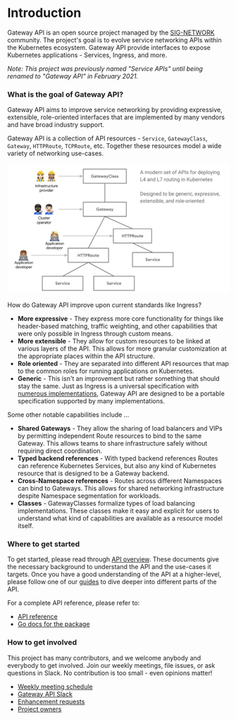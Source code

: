 # Introduction

Gateway API is an open source project managed by the [SIG-NETWORK][sig-network]
community. The project's goal is to evolve service networking APIs within the
Kubernetes ecosystem. Gateway API provide interfaces to expose Kubernetes
applications - Services, Ingress, and more.

*Note: This project was previously named "Service APIs" until being renamed to
"Gateway API" in February 2021.*

### What is the goal of Gateway API?

Gateway API aims to improve service networking by providing expressive,
extensible, role-oriented interfaces that are implemented by many vendors and
have broad industry support.

Gateway API is a collection of API resources - `Service`, `GatewayClass`,
`Gateway`, `HTTPRoute`, `TCPRoute`, etc. Together these resources model a wide
variety of networking use-cases.

![Gateway API Model](./images/api-model.png)


How do Gateway API improve upon current standards like Ingress?

- **More expressive** - They express more core functionality for things like
header-based matching, traffic weighting, and other capabilities that were only
possible in Ingress through custom means.
- **More extensible** - They allow for custom resources to be linked at various
layers of the API. This allows for more granular customization at the
appropriate places within the API structure.
- **Role oriented** - They are separated into different API resources that map
to the common roles for running applications on Kubernetes.
- **Generic** - This isn't an improvement but rather something
that should stay the same. Just as Ingress is a universal specification with
[numerous implementations](https://kubernetes.io/docs/concepts/services-networking/ingress-controllers/),
Gateway API are designed to be a portable specification supported by many
implementations.

Some other notable capabilities include …

- **Shared Gateways** - They allow the sharing of load balancers and VIPs by
permitting independent Route resources to bind to the same Gateway. This allows
teams to share infrastructure safely without requiring direct coordination.
- **Typed backend references** - With typed backend references Routes can
reference Kubernetes Services, but also any kind of Kubernetes resource that is
designed to be a Gateway backend.
- **Cross-Namespace references** - Routes across different Namespaces can bind
to Gateways. This allows for shared networking infrastructure despite Namespace
segmentation for workloads.
- **Classes** - GatewayClasses formalize types of load balancing implementations.
These classes make it easy and explicit for users to understand what kind of
capabilities are available as a resource model itself.

[sig-network]: https://github.com/kubernetes/community/tree/master/sig-network

### Where to get started

To get started, please read through [API overview](api-overview.md). These
documents give the necessary background to understand the API and the use-cases
it targets. Once you have a good understanding of the API at a higher-level,
please follow one of our [guides](guides.md) to dive deeper into different parts
of the API.

For a complete API reference, please refer to:

- [API reference](spec.md)
- [Go docs for the package](https://pkg.go.dev/sigs.k8s.io/gateway-api/apis/v1alpha1)

### How to get involved

This project has many contributors, and we welcome anybody and everybody to get
involved. Join our weekly meetings, file issues, or ask questions in Slack. No
contribution is too small - even opinions matter!

- [Weekly meeting schedule](community.md#meetings)
- [Gateway API Slack](https://kubernetes.slack.com/messages/sig-network-gateway-api)
- [Enhancement requests](enhancement-requests.md)
- [Project owners](https://raw.githubusercontent.com/kubernetes-sigs/gateway-api/master/OWNERS)
